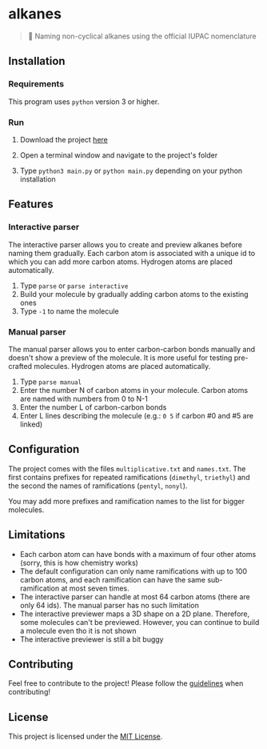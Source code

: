 # alkanes
> 🧪 Naming non-cyclical alkanes using the official IUPAC nomenclature

## Installation

### Requirements

This program uses `python` version 3 or higher.

### Run

1. Download the project [here](link-download)

2. Open a terminal window and navigate to the project's folder

3. Type `python3 main.py` or `python main.py` depending on your python installation

## Features

### Interactive parser

The interactive parser allows you to create and preview alkanes before naming them gradually.
Each carbon atom is associated with a unique id to which you can add more carbon atoms.
Hydrogen atoms are placed automatically.

1. Type `parse` or `parse interactive`
2. Build your molecule by gradually adding carbon atoms to the existing ones
3. Type `-1` to name the molecule

### Manual parser

The manual parser allows you to enter carbon-carbon bonds manually and doesn't show a preview of the molecule.
It is more useful for testing pre-crafted molecules.
Hydrogen atoms are placed automatically.

1. Type `parse manual`
2. Enter the number N of carbon atoms in your molecule. Carbon atoms are named with numbers from 0 to N-1
3. Enter the number L of carbon-carbon bonds
4. Enter L lines describing the molecule (e.g.: `0 5` if carbon #0 and #5 are linked)

## Configuration

The project comes with the files `multiplicative.txt` and `names.txt`.
The first contains prefixes for repeated ramifications (`dimethyl`, `triethyl`) and the second the names of ramifications (`pentyl`, `nonyl`).

You may add more prefixes and ramification names to the list for bigger molecules.

## Limitations

- Each carbon atom can have bonds with a maximum of four other atoms (sorry, this is how chemistry works)
- The default configuration can only name ramifications with up to 100 carbon atoms, and each ramification can have the same sub-ramification at most seven times.
- The interactive parser can handle at most 64 carbon atoms (there are only 64 ids). The manual parser has no such limitation
- The interactive previewer maps a 3D shape on a 2D plane. Therefore, some molecules can't be previewed. However, you can continue to build a molecule even tho it is not shown
- The interactive previewer is still a bit buggy

## Contributing

Feel free to contribute to the project!
Please follow the [guidelines][link-contribution] when contributing!

## License

This project is licensed under the [MIT License](link-license).

[link-download]: https://github.com/TheEmrio/alkanes/archive/master.zip
[link-license]: https://github.com/TheEmrio/alkanes/blob/master/LICENSE
[link-contribution]: https://github.com/TheEmrio/alkanes/blob/master/CONTRIBUTING.md
